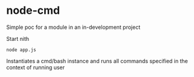 # node-cmd
Simple poc for a module in an in-development project

Start nith
```
node app.js
```
Instantiates a cmd/bash instance and runs all commands specified in the context of running user
